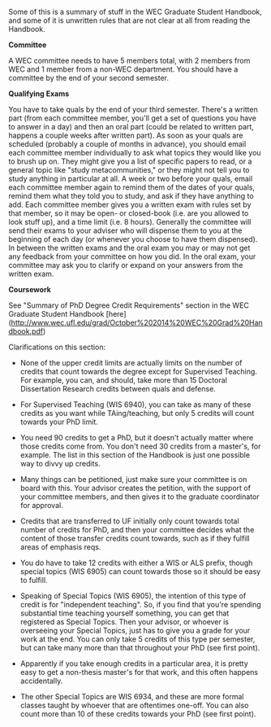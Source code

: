 Some of this is a summary of stuff in the WEC Graduate Student Handbook, and some of it is unwritten rules that are not clear at all from reading the Handbook. 


**Committee**

A WEC committee needs to have 5 members total, with 2 members from WEC and 1 member from a non-WEC department. You should have a committee by the end of your second semester. 


**Qualifying Exams**

You have to take quals by the end of your third semester. There's a written part (from each committee member, you'll get a set of questions you have to answer in a day) and then an oral part (could be related to written part, happens a couple weeks after written part). As soon as your quals are scheduled (probably a couple of months in advance), you should email each committee member individually to ask what topics they would like you to brush up on. They might give you a list of specific papers to read, or a general topic like "study metacommunities," or they might not tell you to study anything in particular at all. A week or two before your quals, email each committee member again to remind them of the dates of your quals, remind them what they told you to study, and ask if they have anything to add. Each committee member gives you a written exam with rules set by that member, so it may be open- or closed-book (i.e. are you allowed to look stuff up), and a time limit (i.e. 8 hours). Generally the committee will send their exams to your adviser who will dispense them to you at the beginning of each day (or whenever you choose to have them dispensed). In between the written exams and the oral exam you may or may not get any feedback from your committee on how you did. In the oral exam, your committee may ask you to clarify or expand on your answers from the written exam. 


**Coursework**

See "Summary of PhD Degree Credit Requirements" section in the WEC Graduate Student Handbook [here] (http://www.wec.ufl.edu/grad/October%202014%20WEC%20Grad%20Handbook.pdf)

Clarifications on this section: 

* None of the upper credit limits are actually limits on the number of credits that count towards the degree except for Supervised Teaching. For example, you can, and should, take more than 15 Doctoral Dissertation Research credits between quals and defense. 

* For Supervised Teaching (WIS 6940), you can take as many of these credits as you want while TAing/teaching, but only 5 credits will count towards your PhD limit. 

* You need 90 credits to get a PhD, but it doesn't actually matter where those credits come from. You don't need 30 credits from a master's, for example. The list in this section of the Handbook is just one possible way to divvy up credits. 

* Many things can be petitioned, just make sure your committee is on board with this. Your advisor creates the petition, with the support of your committee members, and then gives it to the graduate coordinator for approval. 

* Credits that are transferred to UF initially only count towards total number of credits for PhD, and then your committee decides what the content of those transfer credits count towards, such as if they fulfill areas of emphasis reqs. 

* You do have to take 12 credits with either a WIS or ALS prefix, though special topics (WIS 6905) can count towards those so it should be easy to fulfill. 

* Speaking of Special Topics (WIS 6905), the intention of this type of credit is for "independent teaching". So, if you find that you're spending substantial time teaching yourself something, you can get that registered as Special Topics. Then your advisor, or whoever is overseeing your Special Topics, just has to give you a grade for your work at the end. You can only take 5 credits of this type per semester, but can take many more than that throughout your PhD (see first point). 

* Apparently if you take enough credits in a particular area, it is pretty easy to get a non-thesis master's for that work, and this often happens accidentally. 

* The other Special Topics are WIS 6934, and these are more formal classes taught by whoever that are oftentimes one-off. You can also count more than 10 of these credits towards your PhD (see first point). 